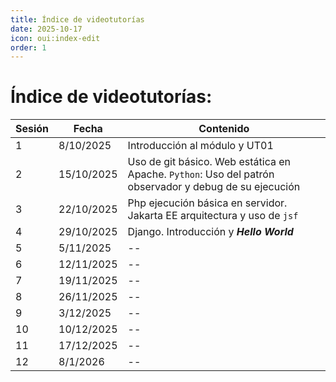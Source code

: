 ```yaml
---
title: Índice de videotutorías
date: 2025-10-17    
icon: oui:index-edit
order: 1
---
```


# Índice de videotutorías:

| Sesión | Fecha | Contenido |
| --- | --- | --- |
| 1 | 8/10/2025 | Introducción al módulo y UT01 |
| 2 | 15/10/2025 | Uso de git básico. Web estática en Apache. `Python`: Uso del patrón observador y debug de su ejecución |
| 3 | 22/10/2025 | Php ejecución básica en servidor. Jakarta EE arquitectura y uso de `jsf` |
| 4 | 29/10/2025 | Django. Introducción y ***Hello World*** |
| 5 | 5/11/2025 | -- |
| 6 | 12/11/2025 | -- |
| 7 | 19/11/2025 | -- |
| 8 | 26/11/2025 | -- |
| 9 | 3/12/2025 | -- |
| 10 | 10/12/2025 | -- |
| 11 | 17/12/2025 | -- |
| 12 | 8/1/2026 | -- |